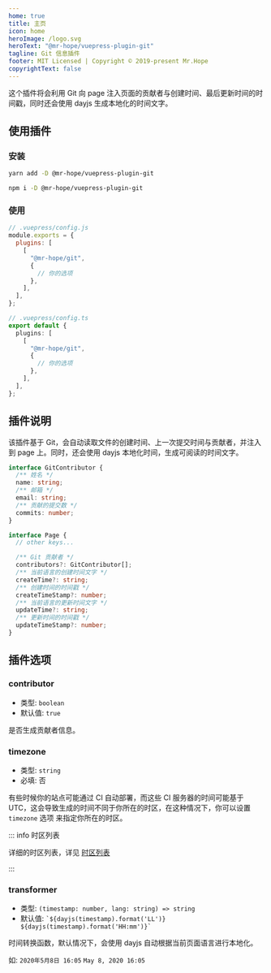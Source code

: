 ```yaml
---
home: true
title: 主页
icon: home
heroImage: /logo.svg
heroText: "@mr-hope/vuepress-plugin-git"
tagline: Git 信息插件
footer: MIT Licensed | Copyright © 2019-present Mr.Hope
copyrightText: false
---
```


这个插件将会利用 Git 向 page 注入页面的贡献者与创建时间、最后更新时间的时间戳，同时还会使用 dayjs 生成本地化的时间文字。

## 使用插件

### 安装

<CodeGroup>
<CodeGroupItem title="yarn">

```bash
yarn add -D @mr-hope/vuepress-plugin-git
```

</CodeGroupItem>

<CodeGroupItem title="npm">

```bash
npm i -D @mr-hope/vuepress-plugin-git
```

</CodeGroupItem>
</CodeGroup>

### 使用

```js
// .vuepress/config.js
module.exports = {
  plugins: [
    [
      "@mr-hope/git",
      {
        // 你的选项
      },
    ],
  ],
};
```

</CodeGroupItem>

<CodeGroupItem title="ts">

```ts
// .vuepress/config.ts
export default {
  plugins: [
    [
      "@mr-hope/git",
      {
        // 你的选项
      },
    ],
  ],
};
```

</CodeGroupItem>
</CodeGroup>

## 插件说明

该插件基于 Git，会自动读取文件的创建时间、上一次提交时间与贡献者，并注入到 page 上。同时，还会使用 dayjs 本地化时间，生成可阅读的时间文字。

```ts
interface GitContributor {
  /** 姓名 */
  name: string;
  /** 邮箱 */
  email: string;
  /** 贡献的提交数 */
  commits: number;
}

interface Page {
  // other keys...

  /** Git 贡献者 */
  contributors?: GitContributor[];
  /** 当前语言的创建时间文字 */
  createTime?: string;
  /** 创建时间的时间戳 */
  createTimeStamp?: number;
  /** 当前语言的更新时间文字 */
  updateTime?: string;
  /** 更新时间的时间戳 */
  updateTimeStamp?: number;
}
```

## 插件选项

### contributor

- 类型: `boolean`
- 默认值: `true`

是否生成贡献者信息。

### timezone

- 类型: `string`
- 必填: 否

有些时候你的站点可能通过 CI 自动部署，而这些 CI 服务器的时间可能基于 UTC，这会导致生成的时间不同于你所在的时区，在这种情况下，你可以设置 `timezone` 选项 来指定你所在的时区。

::: info 时区列表

详细的时区列表，详见 [时区列表](https://www.zeitverschiebung.net/cn/all-time-zones.html)

:::

### transformer

- 类型: `(timestamp: number, lang: string) => string`
- 默认值: `` `${dayjs(timestamp).format('LL')} ${dayjs(timestamp).format('HH:mm')}` ``

时间转换函数，默认情况下，会使用 dayjs 自动根据当前页面语言进行本地化。

如: `2020年5月8日 16:05` `May 8, 2020 16:05`
